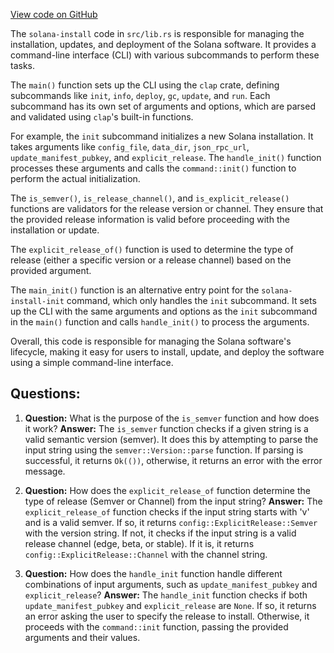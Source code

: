 [View code on GitHub](https://github.com/solana-labs/solana/blob/master/install/src/lib.rs)

The `solana-install` code in `src/lib.rs` is responsible for managing the installation, updates, and deployment of the Solana software. It provides a command-line interface (CLI) with various subcommands to perform these tasks.

The `main()` function sets up the CLI using the `clap` crate, defining subcommands like `init`, `info`, `deploy`, `gc`, `update`, and `run`. Each subcommand has its own set of arguments and options, which are parsed and validated using `clap`'s built-in functions.

For example, the `init` subcommand initializes a new Solana installation. It takes arguments like `config_file`, `data_dir`, `json_rpc_url`, `update_manifest_pubkey`, and `explicit_release`. The `handle_init()` function processes these arguments and calls the `command::init()` function to perform the actual initialization.

The `is_semver()`, `is_release_channel()`, and `is_explicit_release()` functions are validators for the release version or channel. They ensure that the provided release information is valid before proceeding with the installation or update.

The `explicit_release_of()` function is used to determine the type of release (either a specific version or a release channel) based on the provided argument.

The `main_init()` function is an alternative entry point for the `solana-install-init` command, which only handles the `init` subcommand. It sets up the CLI with the same arguments and options as the `init` subcommand in the `main()` function and calls `handle_init()` to process the arguments.

Overall, this code is responsible for managing the Solana software's lifecycle, making it easy for users to install, update, and deploy the software using a simple command-line interface.
## Questions: 
 1. **Question:** What is the purpose of the `is_semver` function and how does it work?
   **Answer:** The `is_semver` function checks if a given string is a valid semantic version (semver). It does this by attempting to parse the input string using the `semver::Version::parse` function. If parsing is successful, it returns `Ok(())`, otherwise, it returns an error with the error message.

2. **Question:** How does the `explicit_release_of` function determine the type of release (Semver or Channel) from the input string?
   **Answer:** The `explicit_release_of` function checks if the input string starts with 'v' and is a valid semver. If so, it returns `config::ExplicitRelease::Semver` with the version string. If not, it checks if the input string is a valid release channel (edge, beta, or stable). If it is, it returns `config::ExplicitRelease::Channel` with the channel string.

3. **Question:** How does the `handle_init` function handle different combinations of input arguments, such as `update_manifest_pubkey` and `explicit_release`?
   **Answer:** The `handle_init` function checks if both `update_manifest_pubkey` and `explicit_release` are `None`. If so, it returns an error asking the user to specify the release to install. Otherwise, it proceeds with the `command::init` function, passing the provided arguments and their values.